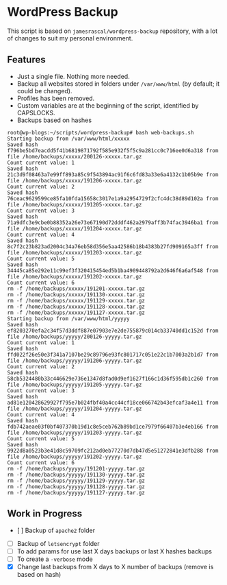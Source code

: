 # WordPress Backup

This script is based on `jamesrascal/wordpress-backup` repository, with a lot of changes to suit my personal environment.

## Features
- Just a single file. Nothing more needed.
- Backup all websites stored in folders under `/var/www/html` (by default; it could be changed).
- Profiles has been removed.
- Custom variables are at the beginning of the script, identified by CAPSLOCKS.
- Backups based on hashes

```
root@wp-blogs:~/scripts/wordpress-backup# bash web-backups.sh
Starting backup from /var/www/html/xxxxx
Saved hash f796be5bd7eacdd5f41b6819871792f585e932f5f5c9a281cc0c716ee0d6a318 from file /home/backups/xxxxx/200126-xxxxx.tar.gz
Count current value: 1
Saved hash 21c3d9f08463a7e99ff893a85c9f543894ac91f6c6fd83a33e6a4132c1b05b9e from file /home/backups/xxxxx/191206-xxxxx.tar.gz
Count current value: 2
Saved hash 76ceac9629599ce85fa10fda15658c3017e1a9a2954729f2cfc4dc38d89d102a from file /home/backups/xxxxx/191205-xxxxx.tar.gz
Count current value: 3
Saved hash 71a9dfc3e9cbe0b88352a26e73e67190d72dddf462a2979aff3b74fac3946ba1 from file /home/backups/xxxxx/191204-xxxxx.tar.gz
Count current value: 4
Saved hash 8c7f2c23b823ad2004c34a76eb58d356e5aa42586b18b4383b27fd909165a3ff from file /home/backups/xxxxx/191203-xxxxx.tar.gz
Count current value: 5
Saved hash 34445ca85e292e11c99ef3f320415454ed5b1ba4909448792a2d646f6a6af548 from file /home/backups/xxxxx/191202-xxxxx.tar.gz
Count current value: 6
rm -f /home/backups/xxxxx/191201-xxxxx.tar.gz
rm -f /home/backups/xxxxx/191130-xxxxx.tar.gz
rm -f /home/backups/xxxxx/191129-xxxxx.tar.gz
rm -f /home/backups/xxxxx/191128-xxxxx.tar.gz
rm -f /home/backups/xxxxx/191127-xxxxx.tar.gz
Starting backup from /var/www/html/yyyyy
Saved hash ef8203270efa2c34f57d3ddf887e07903e7e2de755879c014cb33740dd1c152d from file /home/backups/yyyyy/200126-yyyyy.tar.gz
Count current value: 1
Saved hash ffd022f26e50e3f341a7107be29c89796e93fc801717c051e22c1b7003a2b1d7 from file /home/backups/yyyyy/191206-yyyyy.tar.gz
Count current value: 2
Saved hash 58cb5324480b33c446629e736e1347d8fad0d9ef1627f166c1d36f595db1c260 from file /home/backups/yyyyy/191205-yyyyy.tar.gz
Count current value: 3
Saved hash ad81e120428629927f795e7b024fbf40a4cc44cf18ce066742b43efcaf3a4e11 from file /home/backups/yyyyy/191204-yyyyy.tar.gz
Count current value: 4
Saved hash fdb742aeae03f0bf407370b19d1c8e5ceb762b89bd1ce7979f66407b3e4eb166 from file /home/backups/yyyyy/191203-yyyyy.tar.gz
Count current value: 5
Saved hash 9922d8a0523b3e41d8c59709fc212ad0eb77270d7db47d5e51272841e3dfb288 from file /home/backups/yyyyy/191202-yyyyy.tar.gz
Count current value: 6
rm -f /home/backups/yyyyy/191201-yyyyy.tar.gz
rm -f /home/backups/yyyyy/191130-yyyyy.tar.gz
rm -f /home/backups/yyyyy/191129-yyyyy.tar.gz
rm -f /home/backups/yyyyy/191128-yyyyy.tar.gz
rm -f /home/backups/yyyyy/191127-yyyyy.tar.gz
```

## Work in Progress
- [ ] Backup of `apache2` folder
- [ ] Backup of `letsencrypt` folder
- [ ] To add params for use last X days backups or last X hashes backups
- [ ] To create a `-verbose` mode
- [x] Change last backups from X days to X number of backups (remove is based on hash)
